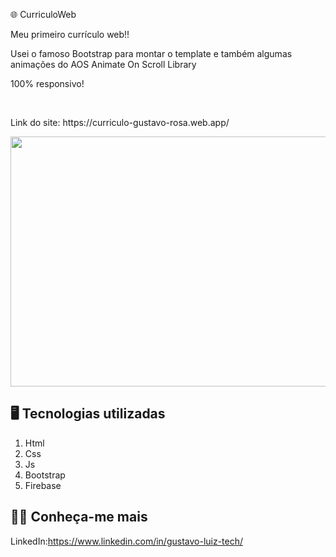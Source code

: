 :globe_with_meridians: CurriculoWeb

<P>Meu primeiro currículo web!!</P>
<P>Usei o famoso Bootstrap para montar o template e também algumas animações do AOS
Animate On Scroll Library</P>
<P>100% responsivo!</P>
<br>
<P>Link do site: https://curriculo-gustavo-rosa.web.app/ </P>

<img src="https://github.com/luiz-lgrp/ProjetoVideo/blob/master/video/ProjetoVideo.gif" width="800" height="400" />

## :desktop_computer: Tecnologias utilizadas

1. Html
1. Css
1. Js
1. Bootstrap
1. Firebase


## :raising_hand_man: Conheça-me mais

LinkedIn:https://www.linkedin.com/in/gustavo-luiz-tech/
